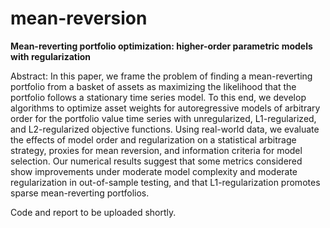 # mean-reversion

**Mean-reverting portfolio optimization: higher-order parametric models with regularization**

Abstract: In this paper, we frame the problem of finding a mean-reverting portfolio from a basket of assets as maximizing the likelihood that the portfolio follows a stationary time series model. To this end, we develop algorithms to optimize asset weights for autoregressive models of arbitrary order for the portfolio value time series with unregularized, L1-regularized, and L2-regularized objective functions. Using real-world data, we evaluate the effects of model order and regularization on a statistical arbitrage strategy, proxies for mean reversion, and information criteria for model selection. Our numerical results suggest that some metrics considered show improvements under moderate model complexity and moderate regularization in out-of-sample testing, and that L1-regularization promotes sparse mean-reverting portfolios.

Code and report to be uploaded shortly.
